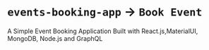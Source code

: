 # `events-booking-app` -> `Book Event`
A Simple Event Booking Application Built with React.js,MaterialUI, MongoDB, Node.js and GraphQL

